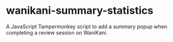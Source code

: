 # wanikani-summary-statistics
 A JavaScript Tampermonkey script to add a summary popup when completing a review session on WaniKani.
